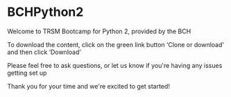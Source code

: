 # BCHPython2

Welcome to TRSM Bootcamp for Python 2, provided by the BCH

To download the content, click on the green link button ‘Clone or download’ and then click ‘Download’

Please feel free to ask questions, or let us know if you're having any issues getting set up

Thank you for your time and we're excited to get started!
